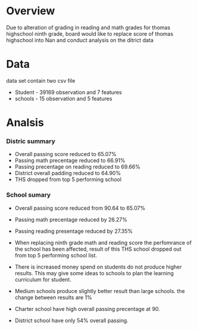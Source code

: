 # Overview

Due to alteration of grading in reading and math grades for thomas highschool ninth grade, board would like to replace score of thomas highschool into Nan and conduct analysis on the ditrict data

# Data

data set contain two csv file 
* Student - 39169 observation and 7 features
* schools - 15 observation and 5 features

# Analsis
### Distric summary
* Overall passing score reduced to 65.07%
* Passing math precentage reduced to 66.91%
* Passing precentage on reading reduced to 69.66%
* District overall padding reduced to 64.90%
* THS dropped from top 5 performing school

### School sumary
* Overall passing score reduced from 90.64 to 65.07%
* Passing math precentage reduced by 26.27%
* Passing reading presentage reduced by 27.35%

* When replacing ninth grade math and reading score the perfomrance of 
the school has been affected, result of this THS school dropped out from top 5 performing school list.

* There is increased money spend on students do not produce higher results. This may give some ideas to schools to plan the learning curriculum for student.

* Medium schools produce slightly better result than large schools. the change between results are 1%

* Charter school have high overall passing precentage at 90. 

* District school have only 54% overall passing.